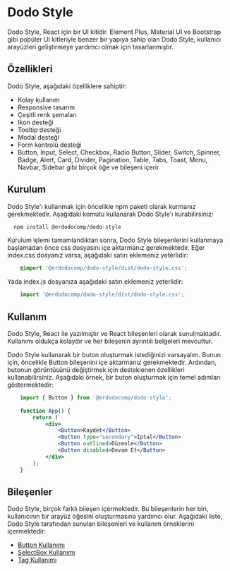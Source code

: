 # Dodo Style
Dodo Style, React için bir UI kitidir. Element Plus, Material UI ve 
Bootstrap gibi popüler UI kitleriyle benzer bir yapıya sahip olan Dodo Style, 
kullanıcı arayüzleri geliştirmeye yardımcı olmak için tasarlanmıştır.

## Özellikleri
Dodo Style, aşağıdaki özelliklere sahiptir:

- Kolay kullanım
- Responsive tasarım
- Çeşitli renk şemaları
- Ikon desteği
- Tooltip desteği
- Modal desteği
- Form kontrolü desteği
- Button, Input, Select, Checkbox, Radio Button, Slider, 
Switch, Spinner, Badge, Alert, Card, Divider, Pagination, Table, Tabs, 
Toast, Menu, Navbar, Sidebar gibi birçok öğe ve bileşeni içerir

## Kurulum
Dodo Style'ı kullanmak için öncelikle npm paketi olarak kurmanız gerekmektedir. 
Aşağıdaki komutu kullanarak Dodo Style'ı kurabilirsiniz:

```bash
  npm install @erdodocomp/dodo-style
```
Kurulum işlemi tamamlandıktan sonra, Dodo Style bileşenlerini kullanmaya başlamadan önce css dosyasını içe aktarmanız gerekmektedir.
Eğer index.css dosyanız varsa, aşağıdaki satırı eklemeniz yeterlidir:

```css
    @import '@erdodocomp/dodo-style/dist/dodo-style.css';
```
Yada index.js dosyanıza aşağıdaki satırı eklemeniz yeterlidir:

```jsx
    import '@erdodocomp/dodo-style/dist/dodo-style.css';
```

## Kullanım
Dodo Style, React ile yazılmıştır ve React bileşenleri olarak sunulmaktadır. 
Kullanımı oldukça kolaydır ve her bileşenin ayrıntılı belgeleri mevcuttur.

Dodo Style kullanarak bir buton oluşturmak istediğinizi varsayalım. 
Bunun için, öncelikle Button bileşenini içe aktarmanız gerekmektedir. 
Ardından, butonun görüntüsünü değiştirmek için desteklenen özellikleri kullanabilirsiniz. 
Aşağıdaki örnek, bir buton oluşturmak için temel adımları göstermektedir:

```jsx
    import { Button } from '@erdodocomp/dodo-style';
    
    function App() {
        return (
            <div>
                <Button>Kaydet</Button>
                <Button type="secondary">İptal</Button>
                <Button outlined>Düzenle</Button>
                <Button disabled>Devam Et</Button>
            </div>
        );
    }
```

## Bileşenler
Dodo Style, birçok farklı bileşen içermektedir. 
Bu bileşenlerin her biri, kullanıcının bir arayüz öğesini oluşturmasına yardımcı olur. 
Aşağıdaki liste, Dodo Style tarafından sunulan bileşenleri ve kullanım örneklerini içermektedir:

- [Button Kullanımı](https://dodo-style.vercel.app/?path=/docs/components-form-button--docs)
- [SelectBox Kullanımı](https://dodo-style.vercel.app/?path=/docs/components-form-selectbox--docs)
- [Tag Kullanımı](https://dodo-style.vercel.app/?path=/docs/components-form-tag--docs)

